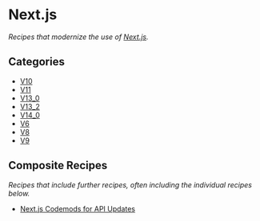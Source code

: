 # Next.js

_Recipes that modernize the use of [Next.js](https://nextjs.org/)._

## Categories

* [V10](/reference/recipes/codemods/migrate/nextjs/v10)
* [V11](/reference/recipes/codemods/migrate/nextjs/v11)
* [V13_0](/reference/recipes/codemods/migrate/nextjs/v13_0)
* [V13_2](/reference/recipes/codemods/migrate/nextjs/v13_2)
* [V14_0](/reference/recipes/codemods/migrate/nextjs/v14_0)
* [V6](/reference/recipes/codemods/migrate/nextjs/v6)
* [V8](/reference/recipes/codemods/migrate/nextjs/v8)
* [V9](/reference/recipes/codemods/migrate/nextjs/v9)

## Composite Recipes

_Recipes that include further recipes, often including the individual recipes below._

* [Next.js Codemods for API Updates](./nextjscodemods.md)


